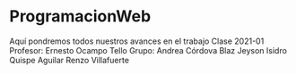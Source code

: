 # ProgramacionWeb
Aquí pondremos todos nuestros avances en el trabajo
Clase 2021-01
Profesor: Ernesto Ocampo Tello
Grupo:
Andrea Córdova Blaz
Jeyson Isidro Quispe Aguilar
Renzo Villafuerte
